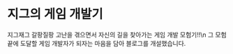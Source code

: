 # 지그의 게임 개발기
지그재그 갈팡질팡 고난을 겪으면서 자신의 길을 찾아가는 게임 개발 모험기!!\n
그 모험 끝에 도달할 게임 개발자가 되자는 마음을 담아 블로그를 개설했습니다.